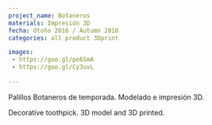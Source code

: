 ```yaml
---
project_name: Botaneros
materials: Impresión 3D
fecha: Otoño 2016 / Autumn 2016
categories: all product 3Dprint

images:
 - https://goo.gl/po6SmA
 - https://goo.gl/Cy3uvL
 
---
```

Palillos Botaneros de temporada. Modelado e impresión 3D.


Decorative toothpick. 3D model and 3D printed.
